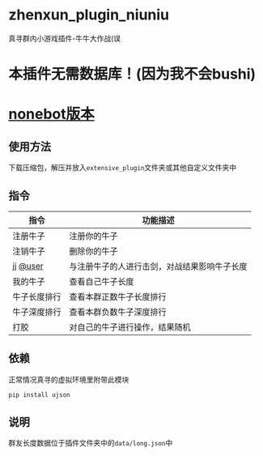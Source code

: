 # zhenxun_plugin_niuniu
真寻群内小游戏插件-牛牛大作战(误

# 本插件无需数据库！(因为我不会bushi)

# [nonebot版本](https://github.com/molanp/zhenxun_plugin_niuniu/tree/nonebot)

## 使用方法
下载压缩包，解压并放入`extensive_plugin`文件夹或其他自定义文件夹中

## 指令
|指令|功能描述|
|---|---|
|注册牛子|注册你的牛子|
|注销牛子|删除你的牛子|
|jj [@user](或"击剑)|与注册牛子的人进行击剑，对战结果影响牛子长度|
|我的牛子|查看自己牛子长度|
|牛子长度排行|查看本群正数牛子长度排行|
|牛子深度排行|查看本群负数牛子深度排行|
|打胶|对自己的牛子进行操作，结果随机|

## 依赖

正常情况真寻的虚拟环境里附带此模块
```powershell
pip install ujson
```

## 说明
群友长度数据位于插件文件夹中的`data/long.json`中
